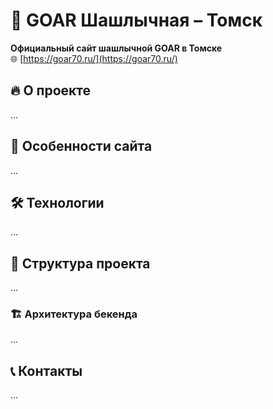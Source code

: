 # 🍢 GOAR Шашлычная – Томск

**Официальный сайт шашлычной GOAR в Томске**  
🌐 [https://goar70.ru/](https://goar70.ru/)

## 🔥 О проекте
...

## 🍗 Особенности сайта
...

## 🛠 Технологии
...

## 📂 Структура проекта
...

### 🏗️ Архитектура бекенда 
...

## 📞 Контакты
...